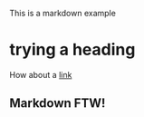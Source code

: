 This is a markdown example

# trying a heading

How about a [link](https://google.com)

## Markdown FTW!